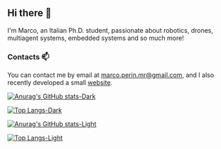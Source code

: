 ## Hi there 🔭

I'm Marco, an Italian Ph.D. student, passionate about robotics, drones, multiagent systems, embedded systems and so much more!

<!--
**marco-perin/marco-perin** is a ✨ _special_ ✨ repository because its `README.md` (this file) appears on your GitHub profile.

Here are some ideas to get you started:

- 🔭 I’m currently working on ...
- 🌱 I’m currently learning ...
- 👯 I’m looking to collaborate on ...
- 🤔 I’m looking for help with ...
- 💬 Ask me about ...
- 📫 How to reach me: ...
- 😄 Pronouns: ...
- ⚡ Fun fact: ...
-->

### Contacts 📫

You can contact me by email at [marco.perin.mr@gmail.com](mailto:marco.perin.mr@gmail.com), and I also recently developed a small [website](https://tinyurl.com/marco-perin-github).


[![Anurag's GitHub stats-Dark](https://github-readme-stats.vercel.app/api?username=marco-perin&show_icons=true&rank_icon=github&theme=city_lights&show=prs_merged#gh-dark-mode-only)](https://github.com/anuraghazra/github-readme-stats#gh-dark-mode-only)

[![Top Langs-Dark](https://github-readme-stats.vercel.app/api/top-langs/?username=marco-perin&theme=city_lights&size_weight=0.5&count_weight=0.5&layout=donut)](https://github.com/anuraghazra/github-readme-stats#gh-dark-mode-only)

[![Anurag's GitHub stats-Light](https://github-readme-stats.vercel.app/api?username=marco-perin&show_icons=true&rank_icon=github&theme=vue#gh-light-mode-only)](https://github.com/anuraghazra/github-readme-stats#gh-light-mode-only)

[![Top Langs-Light](https://github-readme-stats.vercel.app/api/top-langs/?username=marco-perin&theme=vue&size_weight=0.5&count_weight=0.5)](https://github.com/anuraghazra/github-readme-stats#gh-light-mode-only)
